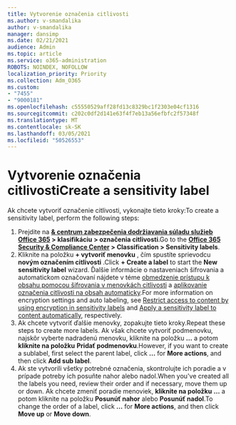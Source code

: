 ```yaml
---
title: Vytvorenie označenia citlivosti
ms.author: v-smandalika
author: v-smandalika
manager: dansimp
ms.date: 02/21/2021
audience: Admin
ms.topic: article
ms.service: o365-administration
ROBOTS: NOINDEX, NOFOLLOW
localization_priority: Priority
ms.collection: Adm_O365
ms.custom:
- "7455"
- "9000181"
ms.openlocfilehash: c55550529aff28fd13c8329bc1f2303e04cf1316
ms.sourcegitcommit: c202c0df2d141e63f4f7eb13a56efbfc2f57348f
ms.translationtype: MT
ms.contentlocale: sk-SK
ms.lasthandoff: 03/05/2021
ms.locfileid: "50526553"
---
```

# <a name="create-a-sensitivity-label"></a><span data-ttu-id="6ec99-102">Vytvorenie označenia citlivosti</span><span class="sxs-lookup"><span data-stu-id="6ec99-102">Create a sensitivity label</span></span>

<span data-ttu-id="6ec99-103">Ak chcete vytvoriť označenie citlivosti, vykonajte tieto kroky:</span><span class="sxs-lookup"><span data-stu-id="6ec99-103">To create a sensitivity label, perform the following steps:</span></span>

1. <span data-ttu-id="6ec99-104">Prejdite na **[& centrum zabezpečenia dodržiavania súladu služieb Office 365](https://sip.protection.office.com/) > klasifikáciu > označenia citlivosti**.</span><span class="sxs-lookup"><span data-stu-id="6ec99-104">Go to the **[Office 365 Security & Compliance Center](https://sip.protection.office.com/) > Classification > Sensitivity labels**.</span></span>
2. <span data-ttu-id="6ec99-105">Kliknite na položku **+ vytvoriť menovku** , čím spustíte sprievodcu **novým označením citlivosti** .</span><span class="sxs-lookup"><span data-stu-id="6ec99-105">Click **+ Create a label** to start the **New sensitivity label** wizard.</span></span> <span data-ttu-id="6ec99-106">Ďalšie informácie o nastaveniach šifrovania a automatickom označovaní nájdete v téme [obmedzenie prístupu k obsahu pomocou šifrovania v menovkách citlivosti](https://docs.microsoft.com/microsoft-365/compliance/encryption-sensitivity-labels) a [aplikovanie označenia citlivosti na obsah automaticky](https://docs.microsoft.com/microsoft-365/compliance/apply-sensitivity-label-automatically).</span><span class="sxs-lookup"><span data-stu-id="6ec99-106">For more information on encryption settings and auto labeling, see [Restrict access to content by using encryption in sensitivity labels](https://docs.microsoft.com/microsoft-365/compliance/encryption-sensitivity-labels) and [Apply a sensitivity label to content automatically](https://docs.microsoft.com/microsoft-365/compliance/apply-sensitivity-label-automatically), respectively.</span></span>
3. <span data-ttu-id="6ec99-107">Ak chcete vytvoriť ďalšie menovky, zopakujte tieto kroky.</span><span class="sxs-lookup"><span data-stu-id="6ec99-107">Repeat these steps to create more labels.</span></span> <span data-ttu-id="6ec99-108">Ak však chcete vytvoriť podmenovku, najskôr vyberte nadradenú menovku, kliknite na položku **...** a potom **kliknite na položku** **Pridať podmenovku**.</span><span class="sxs-lookup"><span data-stu-id="6ec99-108">However, if you want to create a sublabel, first select the parent label, click **...** for **More actions**, and then click **Add sub label**.</span></span>
4. <span data-ttu-id="6ec99-109">Ak ste vytvorili všetky potrebné označenia, skontrolujte ich poradie a v prípade potreby ich posuňte nahor alebo nadol.</span><span class="sxs-lookup"><span data-stu-id="6ec99-109">When you've created all the labels you need, review their order and if necessary, move them up or down.</span></span> <span data-ttu-id="6ec99-110">Ak chcete zmeniť poradie menoviek, **kliknite na položku** **...** a potom kliknite na položku **Posunúť nahor** alebo **Posunúť nadol**.</span><span class="sxs-lookup"><span data-stu-id="6ec99-110">To change the order of a label, click **...** for **More actions**, and then click **Move up** or **Move down**.</span></span> 

